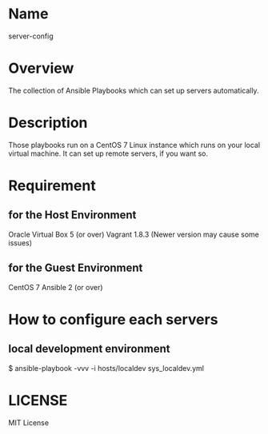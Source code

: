 # Name
server-config

# Overview
The collection of Ansible Playbooks which can set up servers automatically.

# Description
Those playbooks run on a CentOS 7 Linux instance which runs on your local virtual machine.
It can set up remote servers, if you want so.

# Requirement
## for the Host Environment
Oracle Virtual Box 5 (or over)
Vagrant 1.8.3 (Newer version may cause some issues)

## for the Guest Environment
CentOS 7
Ansible 2 (or over)

# How to configure each servers
## local development environment
$ ansible-playbook -vvv -i hosts/localdev sys_localdev.yml


# LICENSE
MIT License


